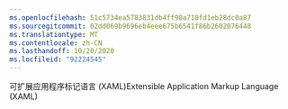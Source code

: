 ```yaml
---
ms.openlocfilehash: 51c5734ea5783831db4ff90a710fd1eb28dc0a87
ms.sourcegitcommit: 02dd069b9696eb4eee675b6541f86b2602076448
ms.translationtype: MT
ms.contentlocale: zh-CN
ms.lasthandoff: 10/20/2020
ms.locfileid: "92224545"
---
```

<span data-ttu-id="a864b-101">可扩展应用程序标记语言 (XAML)</span><span class="sxs-lookup"><span data-stu-id="a864b-101">Extensible Application Markup Language (XAML)</span></span>